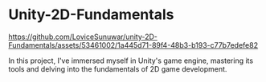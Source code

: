 # Unity-2D-Fundamentals



https://github.com/LoviceSunuwar/unity-2D-Fundamentals/assets/53461002/1a445d71-89f4-48b3-b193-c77b7edefe82




In this project, I've immersed myself in Unity's game engine, mastering its tools and delving into the fundamentals of 2D game development.
